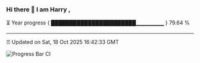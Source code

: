 ### Hi there 👋 I am Harry , 

⏳ Year progress { ███████████████████████▁▁▁▁▁▁▁ } 79.64 %

---

⏰ Updated on Sat, 18 Oct 2025 16:42:33 GMT

![Progress Bar CI](https://github.com/duykhang68/duykhang68/workflows/Progress%20Bar%20CI/badge.svg)
